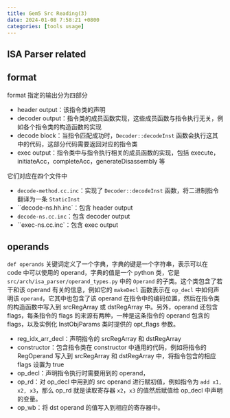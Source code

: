 ```yaml
---
title: Gem5 Src Reading(3)
date: 2024-01-08 7:58:21 +0800
categories: [tools usage]
---
```


## ISA Parser related

## format

format 指定的输出分为四部分

* header output：该指令类的声明
* decoder output：指令类的成员函数实现，这些成员函数与指令执行无关，例如各个指令类的构造函数的实现
* decode block：当指令匹配成功时，`Decoder::decodeInst` 函数会执行这其中的代码，这部分代码需要返回对应的指令类
* exec output：指令类中与指令执行相关的成员函数的实现，包括 execute，initiateAcc，completeAcc，generateDisassembly 等

它们对应在四个文件中

* `decode-method.cc.inc`：实现了 `Decoder::decodeInst` 函数，将二进制指令翻译为一条 `StaticInst`
* ``decode-ns.hh.inc`：包含 header output
* `decode-ns.cc.inc`：包含 decoder output
* ``exec-ns.cc.inc`：包含 exec output

## operands

`def operands` 关键词定义了一个字典，字典的键是一个字符串，表示可以在 code 中可以使用的 operand，字典的值是一个 python 类，它是 `src/arch/isa_parser/operand_types.py` 中的 `Operand` 的子类。这个类包含了若干和该 operand 有关的信息，例如它的 `makeDecl` 函数表示在 `op_decl` 中如何声明该 `operand`，它其中也包含了该 operand 在指令中的编码位置，然后在指令类的构造函数中写入到 srcRegArray 或 dstRegArray 中。另外，operand 还包含 flags，每条指令的 flags 的来源有两种，一种是这条指令的 operand 包含的 flags，以及实例化 InstObjParams 类时提供的 opt_flags 参数。

* reg_idx_arr_decl：声明指令的 srcRegArray 和 dstRegArray
* constructor：包含指令类在 constructor 中通用的代码，例如将指令的 RegOperand 写入到 srcRegArray 和 dstRegArray 中，将指令包含的相应 flags 设置为 true 
* op_decl：声明指令执行时需要用到的 operand，
* op_rd：对 op_decl 中用到的 src operand  进行赋初值，例如指令为 `add x1, x2, x3`，那么 op_rd 就是读取寄存器 `x2`，`x3` 的值然后赋值给 op_decl 中声明的变量。
* op_wb：将 dst operand 的值写入到相应的寄存器中。

